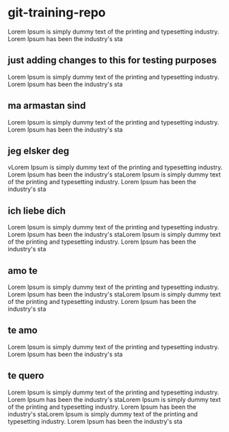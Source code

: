 # git-training-repo
Lorem Ipsum is simply dummy text of the printing and typesetting industry. Lorem Ipsum has been the industry's sta
## just adding changes to this for testing purposes
Lorem Ipsum is simply dummy text of the printing and typesetting industry. Lorem Ipsum has been the industry's sta
## ma armastan sind
Lorem Ipsum is simply dummy text of the printing and typesetting industry. Lorem Ipsum has been the industry's sta
## jeg elsker deg
vLorem Ipsum is simply dummy text of the printing and typesetting industry. Lorem Ipsum has been the industry's staLorem Ipsum is simply dummy text of the printing and typesetting industry. Lorem Ipsum has been the industry's sta
## ich liebe dich
Lorem Ipsum is simply dummy text of the printing and typesetting industry. Lorem Ipsum has been the industry's staLorem Ipsum is simply dummy text of the printing and typesetting industry. Lorem Ipsum has been the industry's sta
## amo te
Lorem Ipsum is simply dummy text of the printing and typesetting industry. Lorem Ipsum has been the industry's staLorem Ipsum is simply dummy text of the printing and typesetting industry. Lorem Ipsum has been the industry's sta
## te amo
Lorem Ipsum is simply dummy text of the printing and typesetting industry. Lorem Ipsum has been the industry's sta
## te quero
Lorem Ipsum is simply dummy text of the printing and typesetting industry. Lorem Ipsum has been the industry's staLorem Ipsum is simply dummy text of the printing and typesetting industry. Lorem Ipsum has been the industry's staLorem Ipsum is simply dummy text of the printing and typesetting industry. Lorem Ipsum has been the industry's sta
